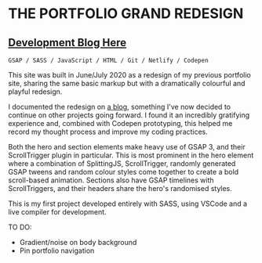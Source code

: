 # THE PORTFOLIO GRAND REDESIGN

## [Development Blog Here](https://startinmerc.home.blog/)

`GSAP / SASS / JavaScript / HTML / Git / Netlify / Codepen`

This site was built in June/July 2020 as a redesign of my previous portfolio site,
sharing the same basic markup but with a dramatically colourful and playful redesign.

I documented the redesign on [a blog](http://startinmerc.home.blog),
something I've now decided to continue on other projects going forward. I found it an incredibly gratifying experience and,
combined with Codepen prototyping, this helped me record my thought process and improve my coding practices.

Both the hero and section elements make heavy use of GSAP 3, and their ScrollTrigger plugin in particular.
This is most prominent in the hero element where a combination of SplittingJS, ScrollTrigger,
randomly generated GSAP tweens and random colour styles come together to create a bold scroll-based animation.
Sections also have GSAP timelines with ScrollTriggers, and their headers share the hero's randomised styles.

This is my first project developed entirely with SASS, using VSCode and a live compiler for development.

TO DO:

* Gradient/noise on body background
* Pin portfolio navigation
